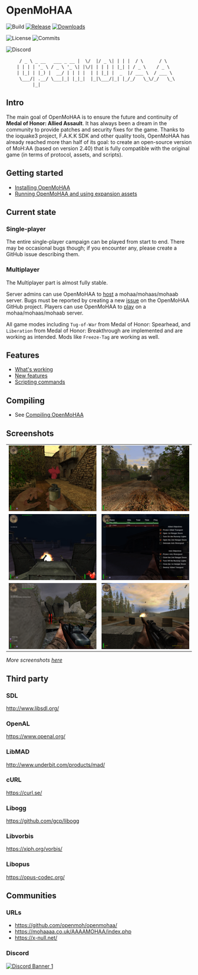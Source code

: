 # OpenMoHAA

![Build](https://github.com/openmoh/openmohaa/actions/workflows/build-cmake.yml/badge.svg?branch=main) [![Release](https://img.shields.io/github/v/release/openmoh/openmohaa)](https://github.com/openmoh/openmohaa/releases) [![Downloads](https://img.shields.io/github/downloads/openmoh/openmohaa/total)](https://github.com/openmoh/openmohaa/releases)

![License](https://img.shields.io/github/license/openmoh/openmohaa) ![Commits](https://img.shields.io/github/commit-activity/t/openmoh/openmohaa)

![Discord](https://img.shields.io/discord/596049712579215361?logo=discord&logoColor=white&color=5865F2)


```
     / _ \ _ __   ___ _ __ |  \/  |/ _ \| | | |  / \      / \
    | | | | '_ \ / _ \ '_ \| |\/| | | | | |_| | / _ \    / _ \
    | |_| | |_) |  __/ | | | |  | | |_| |  _  |/ ___ \  / ___ \
     \___/| .__/ \___|_| |_|_|  |_|\___/|_| |_/_/   \_\/_/   \_\
          |_|
```

## Intro

The main goal of OpenMoHAA is to ensure the future and continuity of **Medal of Honor: Allied Assault**. It has always been a dream in the community to provide patches and security fixes for the game. Thanks to the ioquake3 project, F.A.K.K SDK and other quality tools, OpenMoHAA has already reached more than half of its goal: to create an open-source version of MoH:AA (based on version 2.40) that is fully compatible with the original game (in terms of protocol, assets, and scripts).

## Getting started

- [Installing OpenMoHAA](docs/getting_started_installation.md)
- [Running OpenMoHAA and using expansion assets](docs/getting_started_running.md)

## Current state

### Single-player

The entire single-player campaign can be played from start to end. There may be occasional bugs though; if you encounter any, please create a GitHub issue describing them.

### Multiplayer

The Multiplayer part is almost fully stable.

Server admins can use OpenMoHAA to [host](docs/getting_started_installation.md#server) a mohaa/mohaas/mohaab server. Bugs must be reported by creating a new [issue](https://github.com/openmoh/openmohaa/issues) on the OpenMoHAA GitHub project. Players can use OpenMoHAA to [play](docs/getting_started_installation.md#client) on a mohaa/mohaas/mohaab server.

All game modes including `Tug-of-War` from Medal of Honor: Spearhead, and `Liberation` from Medal of Honor: Breakthrough are implemented and are working as intended. Mods like `Freeze-Tag` are working as well.

## Features

- [What's working](docs/features_implementation.md)
- [New features](docs/features.md)
- [Scripting commands](https://htmlpreview.github.io/?https://github.com/openmoh/openmohaa/blob/main/docs/features_g_allclasses.html)

## Compiling

- See [Compiling OpenMoHAA](docs/compiling.md)

## Screenshots

|                                                                                   |                                                                            |
|-----------------------------------------------------------------------------------|----------------------------------------------------------------------------|
| ![](docs/images/v0.60.0-x86_64/mohdm1_1.png)                                      | ![](docs/images/v0.60.0-x86_64/training_1.png)                               |
| ![](docs/images/v0.60.0-x86_64/flughafen_1.png)                                   | ![](docs/images/v0.60.0-x86_64/flughafen_2.png)                            |
| ![](docs/images/v0.60.0-x86_64/mohdm2_1.png "Playing Freeze-Tag mode with bots")  | ![](docs/images/v0.60.0-x86_64/training_3.png "Single-Player training")    |

*More screenshots [here](docs/images)*

## Third party

### SDL

http://www.libsdl.org/

### OpenAL

https://www.openal.org/

### LibMAD

http://www.underbit.com/products/mad/

### cURL

https://curl.se/

### Libogg

https://github.com/gcp/libogg

### Libvorbis

https://xiph.org/vorbis/

### Libopus

https://opus-codec.org/

## Communities

### URLs

- https://github.com/openmoh/openmohaa/
- https://mohaaaa.co.uk/AAAAMOHAA/index.php
- https://x-null.net/

### Discord

[![Discord Banner 1](https://discordapp.com/api/guilds/596049712579215361/widget.png?style=banner2)](https://discord.gg/NYtH58R)
